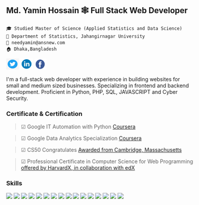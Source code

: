 ## Md. Yamin Hossain 🕸️ Full Stack Web Developer
`🎓 Studied Master of Science (Applied Statistics and Data Science)` <br/>
`🏫 Department of Statistics, Jahangirnagar University` <br/>
`📩 needyamin@ansnew.com` <br/>
`🏠 Dhaka,Bangladesh` <br/>


<a href="https://www.twitter.com/needyamin" target="_blank">
    <img src="img/twitter.png" width="34" height="30" alt="Twitter"/></a> 

<a href="https://linkedin.com/in/needyamin" target="_blank">
    <img src="img/in.png" width="33" height="30" alt="Linkedin"/></a> 

<a href="https://facebook.com/needyaminofficial" target="_blank">
	<img src="img/facebook.png" width="33" height="30" alt="Facebook"/></a> 
			
	
I'm a full-stack web developer with experience in building websites for small and medium sized businesses. Specializing in frontend and backend development. Proficient in  Python, PHP, SQL, JAVASCRIPT and Cyber Security.

### Certificate & Certification 
>☑ Google IT Automation with Python <a href="https://www.coursera.org/account/accomplishments/professional-cert/8FHCA46QRUEP" target="_blank"> Coursera </a>

>☑ Google Data Analytics Specialization <a href="https://www.coursera.org/account/accomplishments/specialization/certificate/LE3U3PBB8U2L" target="_blank"> Coursera </a>

>☑ CS50 Congratulates <a href="https://cs50.harvard.edu/certificates/5297b1cd-74c6-4796-906b-f2d594fb4c74" target="_blank"> Awarded from Cambridge, Massachusetts</a>

>☑ Professional Certificate in Computer Science for Web Programming <a href="https://credentials.edx.org/credentials/e2b22effee6c4798a9720b82d8083a36/" target="_blank"> offered by HarvardX, in collaboration with edX </a>

### Skills

<p>
  <img src="https://img.shields.io/badge/Python-★★★★★-306998" />
  <img src="https://img.shields.io/badge/PHP-★★★★★-ff7821" />
  <img src="https://img.shields.io/badge/JavaScript-★★★★★-important" />
  <img src="https://img.shields.io/badge/SQL-★★★★★-F29111" />
  <img src="https://img.shields.io/badge/Java-★★★★★-00758F" />
  <img src="https://img.shields.io/badge/R-★★★★★-R29111" />
  <img src="https://img.shields.io/badge/SQLite-★★★★★-S29111" />
  <img src="https://img.shields.io/badge/jQuery-★★★★★-00758F" />   
  <img src="https://img.shields.io/badge/BootStrap-★★★★★-563d7c" />
  <img src="https://img.shields.io/badge/Django-★★★★★-092e20" />
  <img src="https://img.shields.io/badge/Laravel-★★★★★-00758F" />
  <img src="https://img.shields.io/badge/Android Studio-★★★★★-09758F" />
  <img src="https://img.shields.io/badge/AWS-★★★★★-09758F" />
  <img src="https://img.shields.io/badge/Cloudflare-★★★★★-09758F" />
  <img src="https://img.shields.io/badge/Git-★★★★★-F1502F" />
  <img src="https://img.shields.io/badge/Github-★★★★★-6e5494" />
    
</p>
